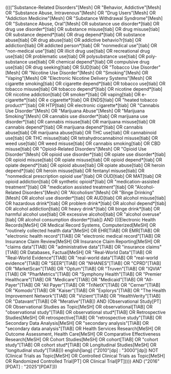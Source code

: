 (((("Substance-Related Disorders"[Mesh] OR "Behavior, Addictive"[Mesh] OR "Substance Abuse, Intravenous"[Mesh] OR "Drug Users"[Mesh] OR "Addiction Medicine"[Mesh] OR "Substance Withdrawal Syndrome"[Mesh] OR "Substance Abuse, Oral"[Mesh] OR substance use disorder*[tiab] OR drug use disorder*[tiab] OR substance misuse[tiab] OR drug misuse[tiab] OR substance depend*[tiab] OR drug depend*[tiab] OR substance abuse[tiab] OR drug abuse[tiab] OR addictive behavio?r[tiab] OR addiction[tiab] OR addicted person*[tiab] OR "nonmedical use"[tiab] OR "non-medical use"[tiab] OR illicit drug use[tiab] OR recreational drug use[tiab] OR problematic use[tiab] OR polysubstance use[tiab] OR poly-substance use[tiab] OR chemical depend*[tiab] OR compulsive drug use[tiab] OR drug seeking[tiab] OR SUD[tiab] OR "Tobacco Use Disorder"[Mesh] OR "Nicotine Use Disorder"[Mesh] OR "Smoking"[Mesh] OR "Vaping"[Mesh] OR "Electronic Nicotine Delivery Systems"[Mesh] OR cigarette smoking[tiab] OR cigarette depend*[tiab] OR tobacco use[tiab] OR tobacco misuse[tiab] OR tobacco depend*[tiab] OR nicotine depend*[tiab] OR nicotine addiction[tiab] OR smoker*[tiab] OR vaping[tiab] OR e-cigarette*[tiab] OR e cigarette*[tiab] OR ENDS[tiab] OR "heated tobacco product*"[tiab] OR HTP[tiab] OR electronic cigarette*[tiab] OR "Cannabis Use Disorder"[Mesh] OR "Marijuana Abuse"[Mesh] OR "Marijuana Smoking"[Mesh] OR cannabis use disorder*[tiab] OR marijuana use disorder*[tiab] OR cannabis misuse[tiab] OR marijuana misuse[tiab] OR cannabis depend*[tiab] OR marijuana depend*[tiab] OR cannabis abuse[tiab] OR marijuana abuse[tiab] OR THC use[tiab] OR cannabinoid use[tiab] OR THC misuse[tiab] OR tetrahydrocannabinol misuse[tiab] OR weed use[tiab] OR weed misuse[tiab] OR cannabis smoking[tiab] OR CBD misuse[tiab] OR "Opioid-Related Disorders"[Mesh] OR "Opioid Use Disorder"[Mesh] OR opioid use disorder*[tiab] OR opiate use disorder*[tiab] OR opioid misuse[tiab] OR opiate misuse[tiab] OR opioid depend*[tiab] OR opiate depend*[tiab] OR opioid abuse[tiab] OR opiate abuse[tiab] OR heroin depend*[tiab] OR heroin misuse[tiab] OR fentanyl misuse[tiab] OR "nonmedical prescription opioid use"[tiab] OR OUD[tiab] OR MAT[tiab] OR opioid addiction[tiab] OR synthetic opioid*[tiab] OR "medication-assisted treatment"[tiab] OR "medication assisted treatment"[tiab] OR "Alcohol-Related Disorders"[Mesh] OR "Alcoholism"[Mesh] OR "Binge Drinking"[Mesh] OR alcohol use disorder*[tiab] OR AUD[tiab] OR alcohol misuse[tiab] OR hazardous drink*[tiab] OR problem drink*[tiab] OR alcohol depend*[tiab] OR alcohol addiction[tiab] OR heavy drink*[tiab] OR binge drink*[tiab] OR harmful alcohol use[tiab] OR excessive alcohol[tiab] OR "alcohol overuse"[tiab] OR alcohol consumption disorder*[tiab]) AND (((Electronic Health Records[MeSH] OR Medical Record Systems, Computerized[MeSH] OR "routinely collected health data"[MeSH] OR EHR[TIAB] OR EMR[TIAB] OR "electronic health record"[TIAB] OR "electronic medical record"[TIAB] OR Insurance Claim Review[MeSH] OR Insurance Claim Reporting[MeSH] OR "claims data"[TIAB] OR "administrative data"[TIAB] OR "insurance claims"[TIAB] OR Databases, Factual[MeSH] OR "Real-World Data"[TIAB] OR "Real-World Evidence"[TIAB] OR "real-world data"[TIAB] OR "real-world evidence"[TIAB] OR "SEER"[TIAB] OR "NHANES"[TIAB] OR "CPRD"[TIAB] OR "MarketScan"[TIAB] OR "Optum"[TIAB] OR "Truven"[TIAB] OR "IQVIA"[TIAB] OR "PharMetrics"[TIAB] OR "Symphony Health"[TIAB] OR "Premier Healthcare"[TIAB] OR "Medicare"[TIAB] OR "Medicaid"[TIAB] OR "All-Payer"[TIAB] OR "All Payer"[TIAB] OR "TriNetX"[TIAB] OR "Cerner"[TIAB] OR "Komodo"[TIAB] OR "Kaiser"[TIAB] OR "Explorys"[TIAB] OR "The Health Improvement Network"[TIAB] OR "Vizient"[TIAB] OR "HealthVerity"[TIAB] OR "Datavant"[TIAB] OR "Merative"[TIAB]) AND (Observational Study[PT] OR Observational Studies as Topic[MeSH] OR observational[TIAB] OR "observational study"[TIAB] OR observational stud*[TIAB] OR Retrospective Studies[MeSH] OR retrospective[TIAB] OR "retrospective study"[TIAB] OR Secondary Data Analysis[MeSH] OR "secondary analysis"[TIAB] OR "secondary data analysis"[TIAB] OR Health Services Research[MeSH] OR Outcome Assessment, Health Care[MeSH] OR Comparative Effectiveness Research[MeSH] OR Cohort Studies[MeSH] OR cohort[TIAB] OR "cohort study"[TIAB] OR cohort stud*[TIAB] OR Longitudinal Studies[MeSH] OR "longitudinal study"[TIAB])) english[lang] ("2010"[dp] : "3000"[dp]) NOT (Clinical Trials as Topic[MeSH] OR Controlled Clinical Trials as Topic[MeSH] OR Randomized Controlled Trial[PT] OR Clinical Trial[PT])))) AND ("2016"[PDAT] : "2025"[PDAT]))